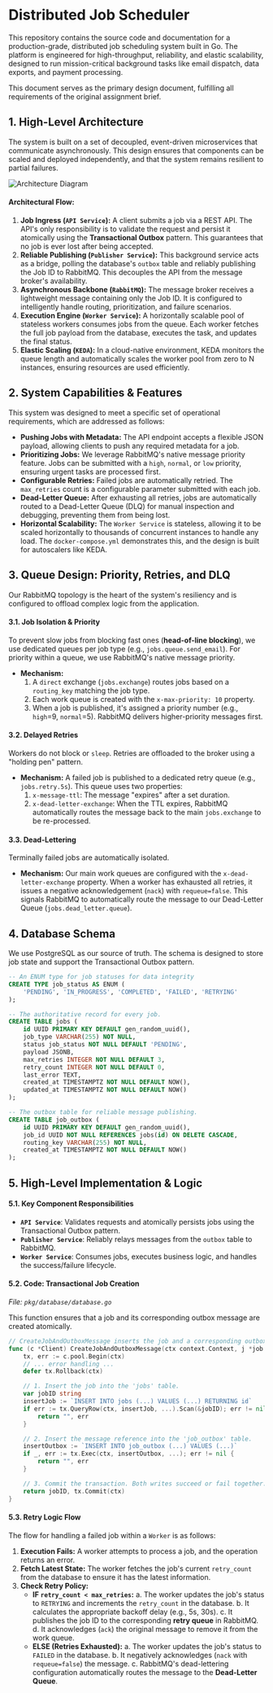 # **Distributed Job Scheduler**

This repository contains the source code and documentation for a production-grade, distributed job scheduling system built in Go. The platform is engineered for high-throughput, reliability, and elastic scalability, designed to run mission-critical background tasks like email dispatch, data exports, and payment processing.

This document serves as the primary design document, fulfilling all requirements of the original assignment brief.

## **1. High-Level Architecture**

The system is built on a set of decoupled, event-driven microservices that communicate asynchronously. This design ensures that components can be scaled and deployed independently, and that the system remains resilient to partial failures.

![Architecture Diagram](https://i.ibb.co/LDG1rfVT/light-mode-high-level-architecture.png)

#### **Architectural Flow:**

1.  **Job Ingress (`API Service`):** A client submits a job via a REST API. The API's only responsibility is to validate the request and persist it atomically using the **Transactional Outbox** pattern. This guarantees that no job is ever lost after being accepted.
2.  **Reliable Publishing (`Publisher Service`):** This background service acts as a bridge, polling the database's `outbox` table and reliably publishing the Job ID to RabbitMQ. This decouples the API from the message broker's availability.
3.  **Asynchronous Backbone (`RabbitMQ`):** The message broker receives a lightweight message containing only the Job ID. It is configured to intelligently handle routing, prioritization, and failure scenarios.
4.  **Execution Engine (`Worker Service`):** A horizontally scalable pool of stateless workers consumes jobs from the queue. Each worker fetches the full job payload from the database, executes the task, and updates the final status.
5.  **Elastic Scaling (`KEDA`):** In a cloud-native environment, KEDA monitors the queue length and automatically scales the worker pool from zero to N instances, ensuring resources are used efficiently.

## **2. System Capabilities & Features**

This system was designed to meet a specific set of operational requirements, which are addressed as follows:

*   **Pushing Jobs with Metadata:** The API endpoint accepts a flexible JSON payload, allowing clients to push any required metadata for a job.
*   **Prioritizing Jobs:** We leverage RabbitMQ's native message priority feature. Jobs can be submitted with a `high`, `normal`, or `low` priority, ensuring urgent tasks are processed first.
*   **Configurable Retries:** Failed jobs are automatically retried. The `max_retries` count is a configurable parameter submitted with each job.
*   **Dead-Letter Queue:** After exhausting all retries, jobs are automatically routed to a Dead-Letter Queue (DLQ) for manual inspection and debugging, preventing them from being lost.
*   **Horizontal Scalability:** The `Worker Service` is stateless, allowing it to be scaled horizontally to thousands of concurrent instances to handle any load. The `docker-compose.yml` demonstrates this, and the design is built for autoscalers like KEDA.

## **3. Queue Design: Priority, Retries, and DLQ**

Our RabbitMQ topology is the heart of the system's resiliency and is configured to offload complex logic from the application.

#### **3.1. Job Isolation & Priority**
To prevent slow jobs from blocking fast ones (**head-of-line blocking**), we use dedicated queues per job type (e.g., `jobs.queue.send_email`). For priority within a queue, we use RabbitMQ's native message priority.

*   **Mechanism:**
    1.  A `direct` exchange (`jobs.exchange`) routes jobs based on a `routing_key` matching the job type.
    2.  Each work queue is created with the `x-max-priority: 10` property.
    3.  When a job is published, it's assigned a priority number (e.g., `high`=9, `normal`=5). RabbitMQ delivers higher-priority messages first.

#### **3.2. Delayed Retries**
Workers do not block or `sleep`. Retries are offloaded to the broker using a "holding pen" pattern.

*   **Mechanism:** A failed job is published to a dedicated retry queue (e.g., `jobs.retry.5s`). This queue uses two properties:
    1.  `x-message-ttl`: The message "expires" after a set duration.
    2.  `x-dead-letter-exchange`: When the TTL expires, RabbitMQ automatically routes the message back to the main `jobs.exchange` to be re-processed.

#### **3.3. Dead-Lettering**
Terminally failed jobs are automatically isolated.

*   **Mechanism:** Our main work queues are configured with the `x-dead-letter-exchange` property. When a worker has exhausted all retries, it issues a negative acknowledgement (`nack`) with `requeue=false`. This signals RabbitMQ to automatically route the message to our Dead-Letter Queue (`jobs.dead_letter.queue`).

## **4. Database Schema**

We use PostgreSQL as our source of truth. The schema is designed to store job state and support the Transactional Outbox pattern.

```sql
-- An ENUM type for job statuses for data integrity
CREATE TYPE job_status AS ENUM (
    'PENDING', 'IN_PROGRESS', 'COMPLETED', 'FAILED', 'RETRYING'
);

-- The authoritative record for every job.
CREATE TABLE jobs (
    id UUID PRIMARY KEY DEFAULT gen_random_uuid(),
    job_type VARCHAR(255) NOT NULL,
    status job_status NOT NULL DEFAULT 'PENDING',
    payload JSONB,
    max_retries INTEGER NOT NULL DEFAULT 3,
    retry_count INTEGER NOT NULL DEFAULT 0,
    last_error TEXT,
    created_at TIMESTAMPTZ NOT NULL DEFAULT NOW(),
    updated_at TIMESTAMPTZ NOT NULL DEFAULT NOW()
);

-- The outbox table for reliable message publishing.
CREATE TABLE job_outbox (
    id UUID PRIMARY KEY DEFAULT gen_random_uuid(),
    job_id UUID NOT NULL REFERENCES jobs(id) ON DELETE CASCADE,
    routing_key VARCHAR(255) NOT NULL,
    created_at TIMESTAMPTZ NOT NULL DEFAULT NOW()
);
```

## **5. High-Level Implementation & Logic**

#### **5.1. Key Component Responsibilities**

*   **`API Service`**: Validates requests and atomically persists jobs using the Transactional Outbox pattern.
*   **`Publisher Service`**: Reliably relays messages from the `outbox` table to RabbitMQ.
*   **`Worker Service`**: Consumes jobs, executes business logic, and handles the success/failure lifecycle.

#### **5.2. Code: Transactional Job Creation**
*File: `pkg/database/database.go`*

This function ensures that a job and its corresponding outbox message are created atomically.

```go
// CreateJobAndOutboxMessage inserts the job and a corresponding outbox message in a single transaction.
func (c *Client) CreateJobAndOutboxMessage(ctx context.Context, j *job.SubmissionRequest) (string, error) {
    tx, err := c.pool.Begin(ctx)
    // ... error handling ...
    defer tx.Rollback(ctx)

    // 1. Insert the job into the 'jobs' table.
    var jobID string
    insertJob := `INSERT INTO jobs (...) VALUES (...) RETURNING id`
    if err := tx.QueryRow(ctx, insertJob, ...).Scan(&jobID); err != nil {
        return "", err
    }

    // 2. Insert the message reference into the 'job_outbox' table.
    insertOutbox := `INSERT INTO job_outbox (...) VALUES (...)`
    if _, err := tx.Exec(ctx, insertOutbox, ...); err != nil {
        return "", err
    }

    // 3. Commit the transaction. Both writes succeed or fail together.
    return jobID, tx.Commit(ctx)
}
```

#### **5.3. Retry Logic Flow**

The flow for handling a failed job within a `Worker` is as follows:

1.  **Execution Fails:** A worker attempts to process a job, and the operation returns an error.
2.  **Fetch Latest State:** The worker fetches the job's current `retry_count` from the database to ensure it has the latest information.
3.  **Check Retry Policy:**
    *   **IF `retry_count < max_retries`:**
        a. The worker updates the job's status to `RETRYING` and increments the `retry_count` in the database.
        b. It calculates the appropriate backoff delay (e.g., 5s, 30s).
        c. It publishes the job ID to the corresponding **retry queue** in RabbitMQ.
        d. It acknowledges (`ack`) the original message to remove it from the work queue.
    *   **ELSE (Retries Exhausted):**
        a. The worker updates the job's status to `FAILED` in the database.
        b. It negatively acknowledges (`nack` with `requeue=false`) the message.
        c. RabbitMQ's dead-lettering configuration automatically routes the message to the **Dead-Letter Queue**.
